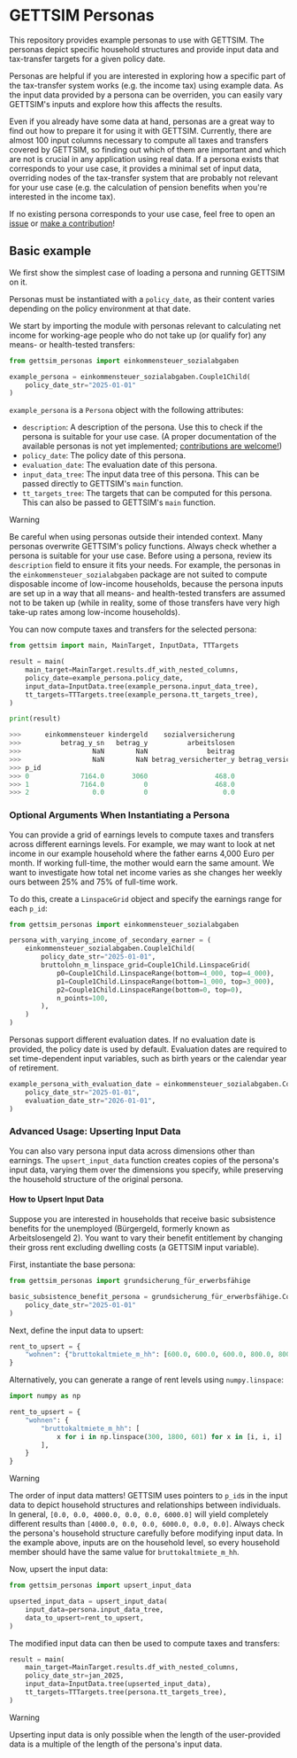 # GETTSIM Personas

This repository provides example personas to use with GETTSIM. The personas depict
specific household structures and provide input data and tax-transfer targets for a
given policy date.

Personas are helpful if you are interested in exploring how a specific part of the
tax-transfer system works (e.g. the income tax) using example data. As the input data
provided by a persona can be overriden, you can easily vary GETTSIM's inputs and explore
how this affects the results.

Even if you already have some data at hand, personas are a great way to find out how to
prepare it for using it with GETTSIM. Currently, there are almost 100 input columns
necessary to compute all taxes and transfers covered by GETTSIM, so finding out which of
them are important and which are not is crucial in any application using real data. If a
persona exists that corresponds to your use case, it provides a minimal set of input
data, overriding nodes of the tax-transfer system that are probably not relevant for
your use case (e.g. the calculation of pension benefits when you're interested in the
income tax).

If no existing persona corresponds to your use case, feel free to open an
[issue](https://github.com/ttsim-dev/gettsim-personas/issues) or
[make a contribution](https://gettsim.readthedocs.io/en/stable/gettsim_developer/how-to-contribute.html)!

## Basic example

We first show the simplest case of loading a persona and running GETTSIM on it.

Personas must be instantiated with a `policy_date`, as their content varies depending on
the policy environment at that date.

We start by importing the module with personas relevant to calculating net income for
working-age people who do not take up (or qualify for) any means- or health-tested
transfers:

```python
from gettsim_personas import einkommensteuer_sozialabgaben

example_persona = einkommensteuer_sozialabgaben.Couple1Child(
    policy_date_str="2025-01-01"
)
```

`example_persona` is a `Persona` object with the following attributes:

- `description`: A description of the persona. Use this to check if the persona is
  suitable for your use case. (A proper documentation of the available personas is not
  yet implemented;
  [contributions are welcome!](https://github.com/ttsim-dev/gettsim-personas/issues/9))
- `policy_date`: The policy date of this persona.
- `evaluation_date`: The evaluation date of this persona.
- `input_data_tree`: The input data tree of this persona. This can be passed directly to
  GETTSIM's `main` function.
- `tt_targets_tree`: The targets that can be computed for this persona. This can also be
  passed to GETTSIM's `main` function.

> [!WARNING]
> Be careful when using personas outside their intended context. Many personas overwrite
> GETTSIM's policy functions. Always check whether a persona is suitable for your use
> case. Before using a persona, review its `description` field to ensure it fits your
> needs. For example, the personas in the `einkommensteuer_sozialabgaben` package are
> not suited to compute disposable income of low-income households, because the persona
> inputs are set up in a way that all means- and health-tested transfers are assumed not
> to be taken up (while in reality, some of those transfers have very high take-up rates
> among low-income households).

You can now compute taxes and transfers for the selected persona:

```python
from gettsim import main, MainTarget, InputData, TTTargets

result = main(
    main_target=MainTarget.results.df_with_nested_columns,
    policy_date=example_persona.policy_date,
    input_data=InputData.tree(example_persona.input_data_tree),
    tt_targets=TTTargets.tree(example_persona.tt_targets_tree),
)

print(result)

>>>      einkommensteuer kindergeld    sozialversicherung
>>>          betrag_y_sn   betrag_y          arbeitslosen               kranken                pflege                 rente
>>>                  NaN        NaN               beitrag               beitrag               beitrag               beitrag
>>>                  NaN        NaN betrag_versicherter_y betrag_versicherter_y betrag_versicherter_y betrag_versicherter_y
>>> p_id
>>> 0             7164.0       3060                 468.0                3078.0                 648.0                3348.0
>>> 1             7164.0          0                 468.0                3078.0                 648.0                3348.0
>>> 2                0.0          0                   0.0                   0.0                   0.0                   0.0
```

### Optional Arguments When Instantiating a Persona

You can provide a grid of earnings levels to compute taxes and transfers across
different earnings levels. For example, we may want to look at net income in our example
household where the father earns 4,000 Euro per month. If working full-time, the mother
would earn the same amount. We want to investigate how total net income varies as she
changes her weekly ours between 25% and 75% of full-time work.

To do this, create a `LinspaceGrid` object and specify the earnings range for each
`p_id`:

```python
from gettsim_personas import einkommensteuer_sozialabgaben

persona_with_varying_income_of_secondary_earner = (
    einkommensteuer_sozialabgaben.Couple1Child(
        policy_date_str="2025-01-01",
        bruttolohn_m_linspace_grid=Couple1Child.LinspaceGrid(
            p0=Couple1Child.LinspaceRange(bottom=4_000, top=4_000),
            p1=Couple1Child.LinspaceRange(bottom=1_000, top=3_000),
            p2=Couple1Child.LinspaceRange(bottom=0, top=0),
            n_points=100,
        ),
    )
)
```

Personas support different evaluation dates. If no evaluation date is provided, the
policy date is used by default. Evaluation dates are required to set time-dependent
input variables, such as birth years or the calendar year of retirement.

```python
example_persona_with_evaluation_date = einkommensteuer_sozialabgaben.Couple1Child(
    policy_date_str="2025-01-01",
    evaluation_date_str="2026-01-01",
)
```

### Advanced Usage: Upserting Input Data

You can also vary persona input data across dimensions other than earnings. The
`upsert_input_data` function creates copies of the persona's input data, varying them
over the dimensions you specify, while preserving the household structure of the
original persona.

#### How to Upsert Input Data

Suppose you are interested in households that receive basic subsistence benefits for the
unemployed (Bürgergeld, formerly known as Arbeitslosengeld 2). You want to vary their
benefit entitlement by changing their gross rent excluding dwelling costs (a GETTSIM
input variable).

First, instantiate the base persona:

```python
from gettsim_personas import grundsicherung_für_erwerbsfähige

basic_subsistence_benefit_persona = grundsicherung_für_erwerbsfähige.Couple1Child(
    policy_date_str="2025-01-01"
)
```

Next, define the input data to upsert:

```python
rent_to_upsert = {
    "wohnen": {"bruttokaltmiete_m_hh": [600.0, 600.0, 600.0, 800.0, 800.0, 800.0]}
}
```

Alternatively, you can generate a range of rent levels using `numpy.linspace`:

```python
import numpy as np

rent_to_upsert = {
    "wohnen": {
        "bruttokaltmiete_m_hh": [
            x for i in np.linspace(300, 1800, 601) for x in [i, i, i]
        ],
    }
}
```

> [!WARNING]
> The order of input data matters! GETTSIM uses pointers to `p_id`s in the input data to
> depict household structures and relationships between individuals. In general,
> `[0.0, 0.0, 4000.0, 0.0, 0.0, 6000.0]` will yield completely different results than
> `[4000.0, 0.0, 0.0, 6000.0, 0.0, 0.0]`. Always check the persona's household structure
> carefully before modifying input data. In the example above, inputs are on the
> household level, so every household member should have the same value for
> `bruttokaltmiete_m_hh`.

Now, upsert the input data:

```python
from gettsim_personas import upsert_input_data

upserted_input_data = upsert_input_data(
    input_data=persona.input_data_tree,
    data_to_upsert=rent_to_upsert,
)
```

The modified input data can then be used to compute taxes and transfers:

```python
result = main(
    main_target=MainTarget.results.df_with_nested_columns,
    policy_date_str=jan_2025,
    input_data=InputData.tree(upserted_input_data),
    tt_targets=TTTargets.tree(persona.tt_targets_tree),
)
```

> [!WARNING]
> Upserting input data is only possible when the length of the user-provided data is a
> multiple of the length of the persona's input data.
